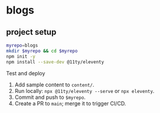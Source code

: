 # blogs

## project setup

``` bash
myrepo=blogs
mkdir $myrepo && cd $myrepo
npm init -y
npm install --save-dev @11ty/eleventy

```
Test and deploy
1. Add sample content to `content/`.
2. Run locally: `npx @11ty/eleventy --serve` or `npx eleventy`.
3. Commit and push to `$myrepo`.
4. Create a PR to `main`; merge it to trigger CI/CD.
